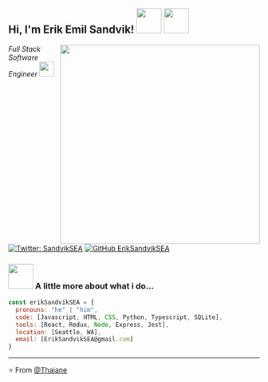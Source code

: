 <h2> Hi, I'm Erik Emil Sandvik! <img src="https://pngimage.net/wp-content/uploads/2018/06/van-cartoon-png-4.png" width="50">  <img src="https://upload.wikimedia.org/wikipedia/en/thumb/6/6d/Seattle_Mariners_logo_%28low_res%29.svg/1200px-Seattle_Mariners_logo_%28low_res%29.svg.png" width="50"></h2>
<img align='right' src="https://scontent-sea1-1.cdninstagram.com/v/t51.2885-15/sh0.08/e35/s640x640/115315682_289044785700515_6186602430701418924_n.jpg?_nc_ht=scontent-sea1-1.cdninstagram.com&_nc_cat=111&_nc_ohc=DD5mUqV2XkEAX8Wf-Sg&oh=a5abf158ca3332aa302f41aaacec560b&oe=5F700A46" width="400" border-radius="50%">
<p><em>Full Stack Software Engineer <img src="https://lh3.googleusercontent.com/proxy/Iq0V7-ay7kdoVgQ-dzsmqO6pr_d0dQEyvy30ZFuHNHbgb8qexLRxlpekQZv1FiC79U_nNCMLqm9MTvuMBgM3fNGriuinkTq4Pr4nLMgI9dAMmcRbNuqpUcOvfwNUL5sU7mBNXOCJOLn2b5o5eW4VeSmJREzi7WL53ZQy-hv3DNZdb5SXMzVzyg" width="30"> 
</em></p>

[![Twitter: SandvikSEA](https://img.shields.io/twitter/follow/SandvikSEA?style=social)](https://twitter.com/SandvikSEA)
[![GitHub ErikSandvikSEA](https://img.shields.io/github/followers/ErikSandvikSEA?label=follow&style=social)](https://github.com/ErikSandvikSEA)


### <img src="https://media.giphy.com/media/VgCDAzcKvsR6OM0uWg/giphy.gif" width="50"> A little more about what i do...  

```javascript
const erikSandvikSEA = {
  pronouns: "he" | "him",
  code: [Javascript, HTML, CSS, Python, Typescript, SQLite],
  tools: [React, Redux, Node, Express, Jest],
  location: [Seattle, WA],
  email: [ErikSandvikSEA@gmail.com]
}
```



---

⭐️ From [@Thaiane](https://github.com/Thaiane)

